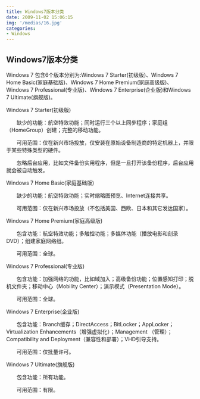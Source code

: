```yaml
---
title: Windows7版本分类
date: 2009-11-02 15:06:15
img: '/medias/16.jpg'
categories:
- Windows
---
```


## Windows7版本分类

Windows 7 包含6个版本分别为:Windows 7 Starter(初级版)、Windows 7 Home Basic(家庭基础版)、Windows 7 Home Premium(家庭高级版)、Windows 7 Professional(专业版)、Windows 7 Enterprise(企业版)和Windows 7 Ultimate(旗舰版)。

Windows 7 Starter(初级版)

　　缺少的功能：航空特效功能；同时运行三个以上同步程序；家庭组（HomeGroup）创建；完整的移动功能。

　　可用范围：仅在新兴市场投放，仅安装在原始设备制造商的特定机器上，并限于某些特殊类型的硬件。

　　忽略后台应用，比如文件备份实用程序，但是一旦打开该备份程序，后台应用就会被自动触发。

Windows 7 Home Basic(家庭基础版)

　　缺少的功能：航空特效功能；实时缩略图预览、Internet连接共享。

　　可用范围：仅在新兴市场投放（不包括美国、西欧、日本和其它发达国家）。

Windows 7 Home Premium(家庭高级版)

　　包含功能：航空特效功能；多触控功能；多媒体功能（播放电影和刻录DVD）；组建家庭网络组。

　　可用范围：全球。

Windows 7 Professional(专业版)

　　包含功能：加强网络的功能，比如域加入；高级备份功能；位置感知打印；脱机文件夹；移动中心（Mobility Center）；演示模式（Presentation Mode）。

　　可用范围：全球。

Windows 7 Enterprise(企业版)

　　包含功能：Branch缓存；DirectAccess；BitLocker；AppLocker；Virtualization Enhancements（增强虚拟化）；Management （管理）；Compatibility and Deployment（兼容性和部署）；VHD引导支持。

　　可用范围：仅批量许可。

Windows 7 Ultimate(旗舰版)

　　包含功能：所有功能。

　　可用范围：有限。